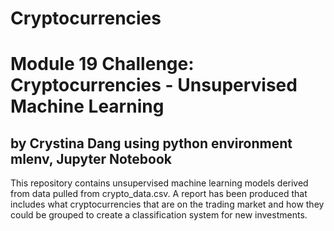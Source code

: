 # Cryptocurrencies
# Module 19 Challenge: Cryptocurrencies - Unsupervised Machine Learning
## by Crystina Dang using python environment mlenv, Jupyter Notebook

This repository contains unsupervised machine learning models derived from data pulled from crypto_data.csv. A report has been produced that includes what cryptocurrencies that are on the trading market and how they could be grouped to create a classification system for new investments.